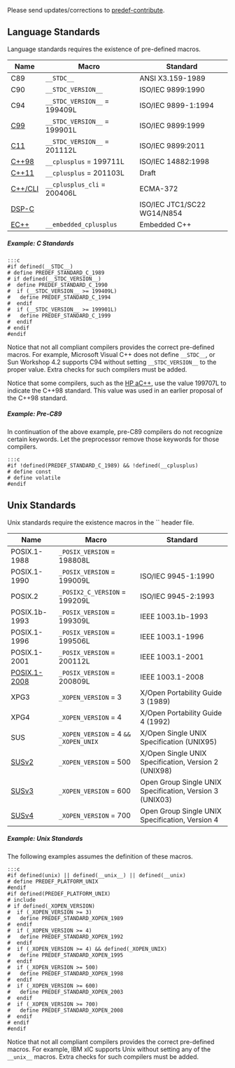 
 Please send updates/corrections to [predef-contribute](mailto:predef-contribute@lists.sourceforge.net).

## Language Standards ##

Language standards requires the existence of pre-defined macros.

Name | Macro | Standard
---|---|---
C89|`__STDC__`|ANSI X3.159-1989
C90|`__STDC_VERSION__`|ISO/IEC 9899:1990
C94|`__STDC_VERSION__` = 199409L|ISO/IEC 9899-1:1994
[C99](http://www.open-std.org/jtc1/sc22/wg14/)|`__STDC_VERSION__` = 199901L|ISO/IEC 9899:1999
[C11](http://en.wikipedia.org/wiki/C11_%28C_standard_revision%29)|`__STDC_VERSION__` = 201112L|ISO/IEC 9899:2011
[C++98](http://www.open-std.org/jtc1/sc22/wg21/)|`__cplusplus` = 199711L|ISO/IEC 14882:1998
[C++11](http://en.wikipedia.org/wiki/C%2B%2B11)|`__cplusplus` = 201103L|Draft
[C++/CLI](http://www.ecma-international.org/publications/standards/Ecma-372.htm)|`__cplusplus_cli` = 200406L|ECMA-372
[DSP-C](http://www.dsp-c.org)| |ISO/IEC JTC1/SC22 WG14/N854
[EC++](http://www.caravan.net/ec2plus/)|`__embedded_cplusplus`|Embedded C++

##### Example: C Standards #####

    :::c
    #if defined(__STDC__)
    # define PREDEF_STANDARD_C_1989
    # if defined(__STDC_VERSION__)
    #  define PREDEF_STANDARD_C_1990
    #  if (__STDC_VERSION__ >= 199409L)
    #   define PREDEF_STANDARD_C_1994
    #  endif
    #  if (__STDC_VERSION__ >= 199901L)
    #   define PREDEF_STANDARD_C_1999
    #  endif
    # endif
    #endif

Notice that not all compliant compilers provides the correct pre-defined macros. For example, Microsoft Visual C++ does not define `__STDC__`, or Sun Workshop 4.2 supports C94 without setting `__STDC_VERSION__` to the proper value. Extra checks for such compilers must be added.

Notice that some compilers, such as the [HP aC++](http://h21007.www2.hp.com/portal/site/dspp/menuitem.863c3e4cbcdc3f3515b49c108973a801?ciid=4b080055abe021100055abe02110275d6e10RCRD), use the value 199707L to indicate the C++98 standard. This value was used in an earlier proposal of the C++98 standard.

##### Example: Pre-C89 #####

In continuation of the above example, pre-C89 compilers do not recognize certain keywords. Let the preprocessor remove those keywords for those compilers.

    :::c
    #if !defined(PREDEF_STANDARD_C_1989) && !defined(__cplusplus)
    # define const
    # define volatile
    #endif

## Unix Standards ##

Unix standards require the existence macros in the `` header file.

Name | Macro | Standard
---|---|---
POSIX.1-1988|`_POSIX_VERSION` = 198808L|
POSIX.1-1990|`_POSIX_VERSION` = 199009L|ISO/IEC 9945-1:1990
POSIX.2|`_POSIX2_C_VERSION` = 199209L|ISO/IEC 9945-2:1993
POSIX.1b-1993|`_POSIX_VERSION` = 199309L|IEEE 1003.1b-1993
POSIX.1-1996|`_POSIX_VERSION` = 199506L|IEEE 1003.1-1996
POSIX.1-2001|`_POSIX_VERSION` = 200112L|IEEE 1003.1-2001
[POSIX.1-2008](http://pubs.opengroup.org/onlinepubs/9699919799/)|`_POSIX_VERSION` = 200809L|IEEE 1003.1-2008
XPG3|`_XOPEN_VERSION` = 3|X/Open Portability Guide 3 (1989)
XPG4|`_XOPEN_VERSION` = 4|X/Open Portability Guide 4 (1992)
SUS|`_XOPEN_VERSION` = 4 `&&` `_XOPEN_UNIX`|X/Open Single UNIX Specification (UNIX95)
[SUSv2](http://www.opengroup.org/onlinepubs/7908799/toc.htm)|`_XOPEN_VERSION` = 500|X/Open Single UNIX Specification, Version 2 (UNIX98)
[SUSv3](http://www.opengroup.org/onlinepubs/007904975/nfindex.html)|`_XOPEN_VERSION` = 600|Open Group Single UNIX Specification, Version 3 (UNIX03)
[SUSv4](http://pubs.opengroup.org/onlinepubs/9699919799/)|`_XOPEN_VERSION` = 700|Open Group Single UNIX Specification, Version 4

##### Example: Unix Standards #####

The following examples assumes the definition of these macros.

    :::c
    #if defined(unix) || defined(__unix__) || defined(__unix)
    # define PREDEF_PLATFORM_UNIX
    #endif
    #if defined(PREDEF_PLATFORM_UNIX)
    # include
    # if defined(_XOPEN_VERSION)
    #  if (_XOPEN_VERSION >= 3)
    #   define PREDEF_STANDARD_XOPEN_1989
    #  endif
    #  if (_XOPEN_VERSION >= 4)
    #   define PREDEF_STANDARD_XOPEN_1992
    #  endif
    #  if (_XOPEN_VERSION >= 4) && defined(_XOPEN_UNIX)
    #   define PREDEF_STANDARD_XOPEN_1995
    #  endif
    #  if (_XOPEN_VERSION >= 500)
    #   define PREDEF_STANDARD_XOPEN_1998
    #  endif
    #  if (_XOPEN_VERSION >= 600)
    #   define PREDEF_STANDARD_XOPEN_2003
    #  endif
    #  if (_XOPEN_VERSION >= 700)
    #   define PREDEF_STANDARD_XOPEN_2008
    #  endif
    # endif
    #endif

Notice that not all compliant compilers provides the correct pre-defined macros. For example, IBM xlC supports Unix without setting any of the `__unix__` macros. Extra checks for such compilers must be added.

